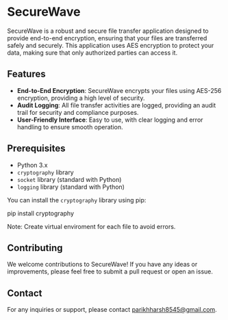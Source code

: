 # SecureWave

SecureWave is a robust and secure file transfer application designed to provide end-to-end encryption, ensuring that your files are transferred safely and securely. This application uses AES encryption to protect your data, making sure that only authorized parties can access it.

## Features

- **End-to-End Encryption**: SecureWave encrypts your files using AES-256 encryption, providing a high level of security.
- **Audit Logging**: All file transfer activities are logged, providing an audit trail for security and compliance purposes.
- **User-Friendly Interface**: Easy to use, with clear logging and error handling to ensure smooth operation.

## Prerequisites

- Python 3.x
- `cryptography` library
- `socket` library (standard with Python)
- `logging` library (standard with Python)

You can install the `cryptography` library using pip:

pip install cryptography

Note: Create virtual enviroment for each file to avoid errors. 

## Contributing

We welcome contributions to SecureWave! If you have any ideas or improvements, please feel free to submit a pull request or open an issue.

## Contact

For any inquiries or support, please contact parikhharsh8545@gmail.com.


